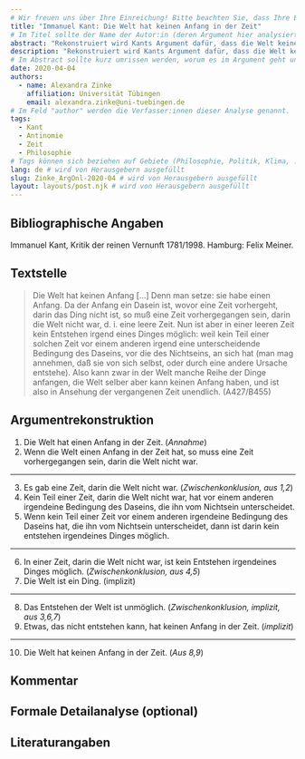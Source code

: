 ```yaml
---
# Wir freuen uns über Ihre Einreichung! Bitte beachten Sie, dass Ihre Einreichung nicht-anonym begutachtet wird und dass sich das Herausgeberteam vorenthält, Einreichungen zurückzuweisen. Mit der Einreichung stimmen Sie der Publikation davon inkl. Ihres Namens und der Email-Adresse auf der Webseite http://www.argumentation.online unter der Creative Commons Lizenz (CC BY-NC, https://creativecommons.org/licenses/by-nc/4.0/) zu.
title: "Immanuel Kant: Die Welt hat keinen Anfang in der Zeit"
# Im Titel sollte der Name der Autor:in (deren Argument hier analysiert wird) und ein Inhaltshinweis stehen, z.B. "René Descartes: Das Traumargument" oder "Platon: Das Euthyphron-Dilemma".
abstract: "Rekonstruiert wird Kants Argument dafür, dass die Welt keinen Anfang in der Zeit hat. Zusammen mit Kants Argument dafür, dass die Welt einen Anfang in der Zeit hat, bildet es die erste Antinomie der reinen Vernunft."
description: "Rekonstruiert wird Kants Argument dafür, dass die Welt keinen Anfang in der Zeit hat. Zusammen mit Kants Argument dafür, dass die Welt einen Anfang in der Zeit hat, bildet es die erste Antinomie der reinen Vernunft."
# Im Abstract sollte kurz umrissen werden, worum es im Argument geht und ggf. welche Besonderheiten die vorgetragene Rekonstruktion aufweist (etwa: Analogieargument). Umfang: 100-200 Wörter.
date: 2020-04-04
authors:
  - name: Alexandra Zinke
    affiliation: Universität Tübingen
    email: alexandra.zinke@uni-tuebingen.de
# Im Feld "author" werden die Verfasser:innen dieser Analyse genannt.
tags:
  - Kant
  - Antinomie
  - Zeit
  - Philosophie
# Tags können sich beziehen auf Gebiete (Philosophie, Politik, Klima, ...), Schulstufe (Sek I, Sek II, Uni), Sprache des Originaltextes (Griechisch, Latein, Englisch, Französisch, Deutsch, Spanisch, Italienisch), eingesetzte Rekonstruktionstechniken (informell, formal, Aussagenlogik, Prädikatenlogik, Modallogik, Höherstufige/andere Logik), Autor:in der Originaltexte
lang: de # wird von Herausgebern ausgefüllt
slug: Zinke_ArgOnl-2020-04 # wird von Herausgebern ausgefüllt
layout: layouts/post.njk # wird von Herausgebern ausgefüllt
---
```


## Bibliographische Angaben

<!--Bibliographische Angaben zur analysierten Textstelle, falls möglich mit Weblinks-->

Immanuel Kant, Kritik der reinen Vernunft 1781/1998. Hamburg: Felix Meiner.

## Textstelle

<!--Die Textstelle in der Originalsprache und/oder in deutscher Übersetzung. Bitte beachten Sie die Urheberrechte. Tipp: Wenn Sie eine lange, urherebrechtlich geschützte Textstelle zitieren, so können Sie die Sätze nummerieren -- "[1] ... [2] ... [3] ..." -- und im Folgenden auf die einzelnen Sätze explizit verweisen, sodass deutlich wird, dass das Zitat als Beleg der hier vorgestellten Rekonstruktion dient und die Nutzung des urheberrechtlich geschützten Textes in ihrem Umfang durch den besonderen Zweck gerechtfertigt ist.-->

> Die Welt hat keinen Anfang […] Denn man setze: sie habe einen Anfang. Da der Anfang ein Dasein ist, wovor eine Zeit vorhergeht, darin das Ding nicht ist, so muß eine Zeit vorhergegangen sein, darin die Welt nicht war, d. i. eine leere Zeit. Nun ist aber in einer leeren Zeit kein Entstehen irgend eines Dinges möglich: weil kein Teil einer solchen Zeit vor einem anderen irgend eine unterscheidende Bedingung des Daseins, vor die des Nichtseins, an sich hat (man mag annehmen, daß sie von sich selbst, oder durch eine andere Ursache entstehe). Also kann zwar in der Welt manche Reihe der Dinge anfangen, die Welt selber aber kann keinen Anfang haben, und ist also in Ansehung der vergangenen Zeit unendlich. (A427/B455)

## Argumentrekonstruktion

<!--Das Argument wird natürlichsprachlich und in Standardform rekonstruiert. Mehrere alternative Rekonstruktionen des Arguments sind zulässig, sofern diese aufeinander bezogen sind.-->

1. Die Welt hat einen Anfang in der Zeit. (_Annahme_)
2. Wenn die Welt einen Anfang in der Zeit hat, so muss eine Zeit vorhergegangen sein, darin die Welt nicht war.

---

3. Es gab eine Zeit, darin die Welt nicht war. (_Zwischenkonklusion, aus 1,2_)
4. Kein Teil einer Zeit, darin die Welt nicht war, hat vor einem anderen irgendeine Bedingung des Daseins, die ihn vom Nichtsein unterscheidet.
5. Wenn kein Teil einer Zeit vor einem anderen irgendeine Bedingung des Daseins hat, die ihn vom Nichtsein unterscheidet, dann ist darin kein entstehen irgendeines Dinges möglich.

---

6. In einer Zeit, darin die Welt nicht war, ist kein Entstehen irgendeines Dinges möglich. (_Zwischenkonklusion, aus 4,5_)
7. Die Welt ist ein Ding. (implizit)

---

8. Das Entstehen der Welt ist unmöglich. (_Zwischenkonklusion, implizit, aus 3,6,7_)
9. Etwas, das nicht entstehen kann, hat keinen Anfang in der Zeit. (_implizit_)

---

10. Die Welt hat keinen Anfang in der Zeit. (_Aus 8,9_)

## Kommentar

<!--In den Kommentar zur Argumentrekonstruktion gehört zum Beispiel die Einbettung des Arguments in ein Thema oder einen philosophiehistorischen Kontext oder der Hinweis auf problematische Annahmen im Argument, aber keine von der Rekonstruktion losgelöste Beurteilung oder Stellungnahme.-->

## Formale Detailanalyse (optional)

<!--Das Argument oder einzelne (etwa besonders undurchsichtige) Teilschritte können hier formalisiert dargestellt werden.-->

## Literaturangaben

<!--Die für die Rekonstruktion verwendete Literatur kann hier angegeben werden.-->
